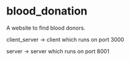 # blood_donation
A website to find blood donors.

client_server   ->   client which runs on port 3000

server          ->   server which runs on port 8001
